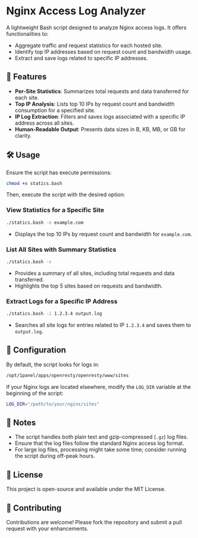 # Nginx Access Log Analyzer

A lightweight Bash script designed to analyze Nginx access logs. It offers functionalities to:

- Aggregate traffic and request statistics for each hosted site.
- Identify top IP addresses based on request count and bandwidth usage.
- Extract and save logs related to specific IP addresses.

## 📂 Features

- **Per-Site Statistics**: Summarizes total requests and data transferred for each site.
- **Top IP Analysis**: Lists top 10 IPs by request count and bandwidth consumption for a specified site.
- **IP Log Extraction**: Filters and saves logs associated with a specific IP address across all sites.
- **Human-Readable Output**: Presents data sizes in B, KB, MB, or GB for clarity.

## 🛠️ Usage

Ensure the script has execute permissions:

```bash
chmod +x statics.bash
```

Then, execute the script with the desired option:

### View Statistics for a Specific Site

```bash
./statics.bash -n example.com
```

- Displays the top 10 IPs by request count and bandwidth for `example.com`.

### List All Sites with Summary Statistics

```bash
./statics.bash -v
```

- Provides a summary of all sites, including total requests and data transferred.
- Highlights the top 5 sites based on requests and bandwidth.

### Extract Logs for a Specific IP Address

```bash
./statics.bash -i 1.2.3.4 output.log
```

- Searches all site logs for entries related to IP `1.2.3.4` and saves them to `output.log`.

## 📁 Configuration

By default, the script looks for logs in:

```bash
/opt/1panel/apps/openresty/openresty/www/sites
```

If your Nginx logs are located elsewhere, modify the `LOG_DIR` variable at the beginning of the script:

```bash
LOG_DIR="/path/to/your/nginx/sites"
```

## 📌 Notes

- The script handles both plain text and gzip-compressed (`.gz`) log files.
- Ensure that the log files follow the standard Nginx access log format.
- For large log files, processing might take some time; consider running the script during off-peak hours.

## 📄 License

This project is open-source and available under the MIT License.

## 🤝 Contributing

Contributions are welcome! Please fork the repository and submit a pull request with your enhancements.
